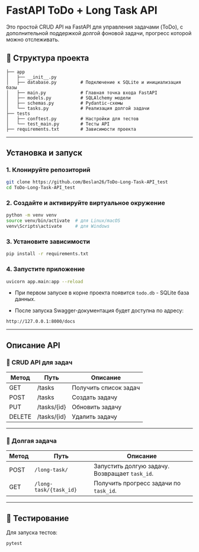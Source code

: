 #  FastAPI ToDo + Long Task API

Это простой CRUD API на FastAPI для управления задачами (ToDo), с дополнительной поддержкой долгой фоновой задачи, прогресс которой можно отслеживать.

## 📁 Структура проекта

```
├── app
│   ├── __init__.py
│   ├── database.py         # Подключение к SQLite и инициализация базы
│   ├── main.py             # Главная точка входа FastAPI
│   ├── models.py           # SQLAlchemy модели
│   ├── schemas.py          # Pydantic-схемы
│   └── tasks.py            # Реализация долгой задачи
├── tests
│   ├── conftest.py         # Настройки для тестов
│   └── test_main.py        # Тесты API
├── requirements.txt        # Зависимости проекта
```

---

## Установка и запуск

### 1. Клонируйте репозиторий

```bash
git clone https://github.com/Beslan26/ToDo-Long-Task-API_test
cd ToDo-Long-Task-API_test
```

### 2. Создайте и активируйте виртуальное окружение

```bash
python -m venv venv
source venv/bin/activate  # для Linux/macOS
venv\Scripts\activate     # для Windows
```

### 3. Установите зависимости

```bash
pip install -r requirements.txt
```

### 4. Запустите приложение

```bash
uvicorn app.main:app --reload
```
- При первом запуске в корне проекта появится ```todo.db``` - SQLite база данных.


- После запуска Swagger-документация будет доступна по адресу:

```
http://127.0.0.1:8000/docs
```

---

## Описание API

### 🔹 CRUD API для задач

| Метод  | Путь        | Описание              |
| ------ | ----------- | --------------------- |
| GET    | /tasks      | Получить список задач |
| POST   | /tasks      | Создать задачу        |
| PUT    | /tasks/{id} | Обновить задачу       |
| DELETE | /tasks/{id} | Удалить задачу        |

---

### 🔹 Долгая задача

| Метод | Путь                   | Описание                                       |
| ----- | ---------------------- | ---------------------------------------------- |
| POST  | `/long-task/`          | Запустить долгую задачу. Возвращает `task_id`. |
| GET   | `/long-task/{task_id}` | Получить прогресс задачи по `task_id`.         |

---

## 🔹 Тестирование

Для запуска тестов:

```bash
pytest
```
